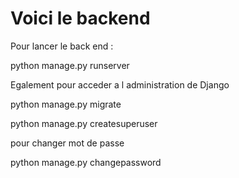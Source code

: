 # Voici le backend

Pour lancer le back end :

python manage.py runserver

Egalement pour acceder a l administration de Django

python manage.py migrate

python manage.py createsuperuser

pour changer mot de passe

python manage.py changepassword <username>
